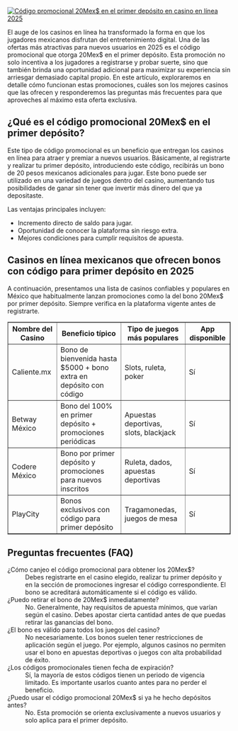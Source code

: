 [![Código promocional 20Mex$ en el primer depósito en casino en línea 2025](https://123-caf.pages.dev/gitsignup.png)](https://vrmoo.ru/Bt82HjjY)

<div>   <p>El auge de los casinos en línea ha transformado la forma en que los jugadores mexicanos disfrutan del entretenimiento digital. Una de las ofertas más atractivas para nuevos usuarios en 2025 es el código promocional que otorga 20Mex$ en el primer depósito. Esta promoción no solo incentiva a los jugadores a registrarse y probar suerte, sino que también brinda una oportunidad adicional para maximizar su experiencia sin arriesgar demasiado capital propio. En este artículo, exploraremos en detalle cómo funcionan estas promociones, cuáles son los mejores casinos que las ofrecen y responderemos las preguntas más frecuentes para que aproveches al máximo esta oferta exclusiva.</p>    <h2>¿Qué es el código promocional 20Mex$ en el primer depósito?</h2>   <p>Este tipo de código promocional es un beneficio que entregan los casinos en línea para atraer y premiar a nuevos usuarios. Básicamente, al registrarte y realizar tu primer depósito, introduciendo este código, recibirás un bono de 20 pesos mexicanos adicionales para jugar. Este bono puede ser utilizado en una variedad de juegos dentro del casino, aumentando tus posibilidades de ganar sin tener que invertir más dinero del que ya depositaste.</p>   <p>Las ventajas principales incluyen:</p>   <ul>   <li>Incremento directo de saldo para jugar.</li>   <li>Oportunidad de conocer la plataforma sin riesgo extra.</li>   <li>Mejores condiciones para cumplir requisitos de apuesta.</li>   </ul>    <h2>Casinos en línea mexicanos que ofrecen bonos con código para primer depósito en 2025</h2>   <p>A continuación, presentamos una lista de casinos confiables y populares en México que habitualmente lanzan promociones como la del bono 20Mex$ por primer depósito. Siempre verifica en la plataforma vigente antes de registrarte.</p>    <table border="1" cellpadding="8" cellspacing="0">   <thead>   <tr>   <th>Nombre del Casino</th>   <th>Beneficio típico</th>   <th>Tipo de juegos más populares</th>   <th>App disponible</th>   </tr>   </thead>   <tbody>   <tr>   <td>Caliente.mx</td>   <td>Bono de bienvenida hasta $5000 + bono extra en depósito con código</td>   <td>Slots, ruleta, poker</td>   <td>Sí</td>   </tr>   <tr>   <td>Betway México</td>   <td>Bono del 100% en primer depósito + promociones periódicas</td>   <td>Apuestas deportivas, slots, blackjack</td>   <td>Sí</td>   </tr>   <tr>   <td>Codere México</td>   <td>Bono por primer depósito y promociones para nuevos inscritos</td>   <td>Ruleta, dados, apuestas deportivas</td>   <td>Sí</td>   </tr>   <tr>   <td>PlayCity</td>   <td>Bonos exclusivos con código para primer depósito</td>   <td>Tragamonedas, juegos de mesa</td>   <td>Sí</td>   </tr>   </tbody>   </table>    <h2>Preguntas frecuentes (FAQ)</h2>   <dl>   <dt>¿Cómo canjeo el código promocional para obtener los 20Mex$?</dt>   <dd>Debes registrarte en el casino elegido, realizar tu primer depósito y en la sección de promociones ingresar el código correspondiente. El bono se acreditará automáticamente si el código es válido.</dd>    <dt>¿Puedo retirar el bono de 20Mex$ inmediatamente?</dt>   <dd>No. Generalmente, hay requisitos de apuesta mínimos, que varían según el casino. Debes apostar cierta cantidad antes de que puedas retirar las ganancias del bono.</dd>    <dt>¿El bono es válido para todos los juegos del casino?</dt>   <dd>No necesariamente. Los bonos suelen tener restricciones de aplicación según el juego. Por ejemplo, algunos casinos no permiten usar el bono en apuestas deportivas o juegos con alta probabilidad de éxito.</dd>    <dt>¿Los códigos promocionales tienen fecha de expiración?</dt>   <dd>Sí, la mayoría de estos códigos tienen un periodo de vigencia limitado. Es importante usarlos cuanto antes para no perder el beneficio.</dd>    <dt>¿Puedo usar el código promocional 20Mex$ si ya he hecho depósitos antes?</dt>   <dd>No. Esta promoción se orienta exclusivamente a nuevos usuarios y solo aplica para el primer depósito.</dd>   </dl>   </div>